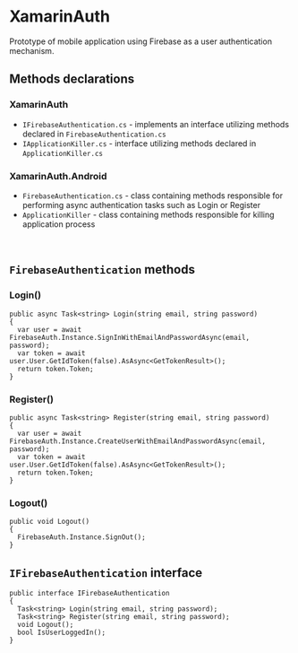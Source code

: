 # XamarinAuth
Prototype of mobile application using Firebase as a user authentication mechanism.

## Methods declarations
### XamarinAuth
- `IFirebaseAuthentication.cs` - implements an interface utilizing methods declared in `FirebaseAuthentication.cs`
- `IApplicationKiller.cs` - interface utilizing methods declared in `ApplicationKiller.cs`
### XamarinAuth.Android
- `FirebaseAuthentication.cs` - class containing methods responsible for performing async authentication tasks such as Login or Register
- `ApplicationKiller` - class containing methods responsible for killing application process
<br />

## `FirebaseAuthentication` methods
### Login()
```
public async Task<string> Login(string email, string password)
{
  var user = await FirebaseAuth.Instance.SignInWithEmailAndPasswordAsync(email, password);
  var token = await user.User.GetIdToken(false).AsAsync<GetTokenResult>();
  return token.Token;
}
```

### Register()
```
public async Task<string> Register(string email, string password)
{
  var user = await FirebaseAuth.Instance.CreateUserWithEmailAndPasswordAsync(email, password);
  var token = await user.User.GetIdToken(false).AsAsync<GetTokenResult>();
  return token.Token;
}
```

### Logout()
```
public void Logout()
{
  FirebaseAuth.Instance.SignOut();
}
```

## `IFirebaseAuthentication` interface
```
public interface IFirebaseAuthentication
{
  Task<string> Login(string email, string password);
  Task<string> Register(string email, string password);
  void Logout();
  bool IsUserLoggedIn();
}
```
